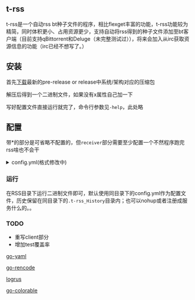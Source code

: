 ## t-rss
t-rss是一个自动rss bt种子文件的程序，相比flexget丰富的功能，t-rss功能较为精简，同时体积更小、占用资源更少，支持自动将rss得到的种子文件添加至bt客户端（目前支持qBittorrent和Deluge（未完整测试过）），将来会加入从irc获取资源信息的功能（irc已经不想写了。）

## 安装
首先[下载](https://github.com/capric98/t-rss/releases)最新的pre-release or release中系统/架构对应的压缩包

解压后得到一个二进制文件，如果没有x属性自己加一下

写好配置文件直接运行就完了，命令行参数见`-help`，此处略

## 配置
带*的部分是可省略不配置的，但`receiver`部分需要至少配置一个不然程序跑完rss啥也不会干

<details>
<summary>config.yml(格式修改中)</summary>

```yaml
GLOBAL:
  log_file: # empty -> stderr
  history:
    max_age: 30s # {int}s/m/h/d
    save_to: # ~/home/.t-rss/history/
  timeout: 1m

TASKS:
  Name_of_task0:
    rss:
      url: http(s)://example.com
      method: GET #*GET/POST
      headers:    #*if needed
        Cookie: something
        Key: Value
      interval: 10s # {int}s/m/h/d
    filter:
      content_size:
        min:
        max:
      regexp:
        accept:
          - A
        reject:
          - B
    quota:
      num: 65535
      size:
    edit:
      tracker:
        delete:
          - share
        add:
          - http(s)://example.com/
    receiver:
      delay: 12s
      save_to: /home/WatchDir/
      client:
        Name_of_client0:
          type: qBittorrent
          url: http(s)://example.com
          username: admin
          password: adminadmin
          dlLimit:
          upLimit:
          pause: true
          savepath: /home/Downloads
        Name_of_client1:
          type: Deluge
          host: 127.0.0.1:1234
          username:
          password:

  Name_of_task1:
    rss:
      url: http(s)://example.com
    receiver:
      save_path: /home/WatchDir/
  Name_of_task2:
    rss:
      url: http(s)://example.com
    receiver:
      save_path: /home/WatchDir/

```

</details>

### 运行
在RSS目录下运行二进制文件即可，默认使用同目录下的config.yml作为配置文件，历史保留在同目录下的`.t-rss_History`目录内；也可以nohup或者注册成服务什么的。。

### TODO
  * 重写client部分
  * 增加test覆盖率

[go-yaml](https://github.com/go-yaml/yaml)

[go-rencode](https://github.com/gdm85/go-rencode)

[logrus](https://github.com/sirupsen/logrus)

[go-colorable](https://github.com/mattn/go-colorable)
